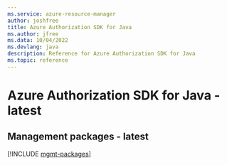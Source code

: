 ```yaml
---
ms.service: azure-resource-manager
author: joshfree
title: Azure Authorization SDK for Java
ms.author: jfree
ms.data: 10/04/2022
ms.devlang: java
description: Reference for Azure Authorization SDK for Java
ms.topic: reference
---
```

# Azure Authorization SDK for Java - latest

## Management packages - latest
[!INCLUDE [mgmt-packages](authorization-mgmt-index.md)]